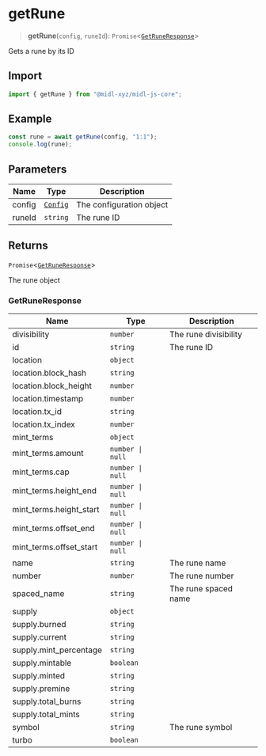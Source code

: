 # getRune

> **getRune**(`config`, `runeId`): `Promise`\<[`GetRuneResponse`](#getruneresponse)\>

Gets a rune by its ID

## Import

```ts
import { getRune } from "@midl-xyz/midl-js-core";
```

## Example

```ts
const rune = await getRune(config, "1:1");
console.log(rune);
```

## Parameters

| Name   | Type                                                            | Description              |
| ------ | --------------------------------------------------------------- | ------------------------ |
| config | [`Config`](../configuration.md#creating-a-configuration-object) | The configuration object |
| runeId | `string`                                                        | The rune ID              |

## Returns

`Promise`\<[`GetRuneResponse`](#getruneresponse)\>

The rune object

### GetRuneResponse

| Name                    | Type             | Description           |
| ----------------------- | ---------------- | --------------------- |
| divisibility            | `number`         | The rune divisibility |
| id                      | `string`         | The rune ID           |
| location                | `object`         |                       |
| location.block_hash     | `string`         |                       |
| location.block_height   | `number`         |                       |
| location.timestamp      | `number`         |                       |
| location.tx_id          | `string`         |                       |
| location.tx_index       | `number`         |                       |
| mint_terms              | `object`         |                       |
| mint_terms.amount       | `number \| null` |                       |
| mint_terms.cap          | `number \| null` |                       |
| mint_terms.height_end   | `number \| null` |                       |
| mint_terms.height_start | `number \| null` |                       |
| mint_terms.offset_end   | `number \| null` |                       |
| mint_terms.offset_start | `number \| null` |                       |
| name                    | `string`         | The rune name         |
| number                  | `number`         | The rune number       |
| spaced_name             | `string`         | The rune spaced name  |
| supply                  | `object`         |                       |
| supply.burned           | `string`         |                       |
| supply.current          | `string`         |                       |
| supply.mint_percentage  | `string`         |                       |
| supply.mintable         | `boolean`        |                       |
| supply.minted           | `string`         |                       |
| supply.premine          | `string`         |                       |
| supply.total_burns      | `string`         |                       |
| supply.total_mints      | `string`         |                       |
| symbol                  | `string`         | The rune symbol       |
| turbo                   | `boolean`        |                       |
